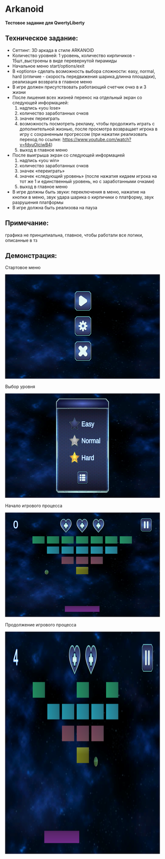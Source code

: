# Arkanoid

**Тестовое задание для QwertyLiberty**  

## Техническое задание:

* Сеттинг: 3D аркада в стиле ARKANOID
* Количество уровней: 1 уровень, количество кирпичиков - 15шт.,выстроены в виде перевернутой пирамиды
* Начальное меню start/options/exit
* В «options» сделать возможность выбора сложности: easy, normal, hard (отличие - скорость передвижения шарика,длинна площадки), реализация возврата в главное меню
* В игре должен присутствовать работающий счетчик очко в и 3 жизни
* После лишения всех жизней перенос на отдельный экран со следующей информацией:
  1. надпись «you lose»
  2. количество заработанных очков
  3. значек переиграть
  4. возможность посмотреть рекламу, чтобы продолжить играть с дополнительной жизнью, после просмотра возвращает игрока в игру с сохраненным прогрессом 
  (при нажатии реализовать переход по ссылке: https://www.youtube.com/watch?v=fdyuOiciwB4)
  5. выход в главное меню
* После выигрыша экран со следующей информацией
  1. надпись «you win»
  2. количество заработанных очков
  3. значек «переиграть»
  4. значек «следующий уровень» (после нажатия кидаем игрока на тот же 1 и единственный уровень, но с заработанными очками)
  5. выход в главное меню
* В игре должны быть звуки: переключения в меню, нажатие на кнопки в меню, звук удара шарика о кирпичики о платформу, звук разрушения платформы
* В игре должна быть реализова на пауза


## Примечание:
графика не принципиальна, главное, чтобы работали все логики, описанные в тз

## Демонстрация:
Стартовое меню 
  
<p align="left">
  <img src="Demo/startMenu.png" alt="startMenu" width ="600" height="338"/>
</p>

Выбор уровня 
  
<p align="left">
  <img src="Demo/selectLevel.png" alt="selectLevel" width ="600" height="338"/>
</p>


Начало игрового процесса
  
<p align="left">
  <img src="Demo/gameFieldStart.png" alt="gameFieldStart" width ="600" height="338"/>
</p>

Продолжение игрового процесса
  
<p align="left">
  <img src="Demo/gameField.png" alt="gameField" width ="1280" height="720"/>
</p>
